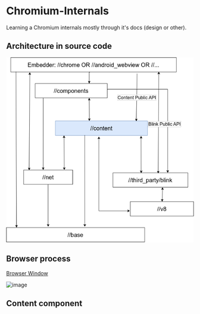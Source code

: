 # Chromium-Internals
Learning a Chromium internals mostly through it's docs (design or other).

## Architecture in source code

![image](https://github.com/sploitem/Chromium-Internals/blob/main/Chromium-Layers-Arch.png)

## Browser process

[Browser Window](https://www.chromium.org/developers/design-documents/browser-window/)

![image](https://github.com/sploitem/Chromium-Internals/assets/34443980/cbb49108-dd42-4ccd-9c76-968dbdfd5c68)

## Content component


